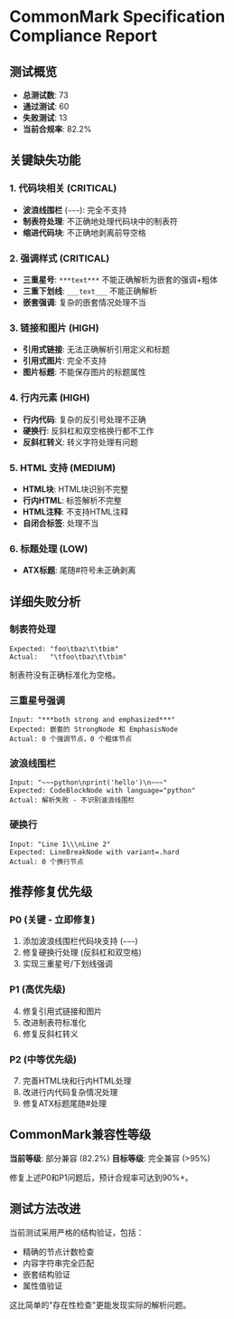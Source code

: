 # CommonMark Specification Compliance Report

## 测试概览
- **总测试数**: 73
- **通过测试**: 60 
- **失败测试**: 13
- **当前合规率**: 82.2%

## 关键缺失功能

### 1. 代码块相关 (CRITICAL)
- **波浪线围栏** (`~~~`): 完全不支持
- **制表符处理**: 不正确地处理代码块中的制表符
- **缩进代码块**: 不正确地剥离前导空格

### 2. 强调样式 (CRITICAL)  
- **三重星号**: `***text***` 不能正确解析为嵌套的强调+粗体
- **三重下划线**: `___text___` 不能正确解析
- **嵌套强调**: 复杂的嵌套情况处理不当

### 3. 链接和图片 (HIGH)
- **引用式链接**: 无法正确解析引用定义和标题
- **引用式图片**: 完全不支持
- **图片标题**: 不能保存图片的标题属性

### 4. 行内元素 (HIGH)
- **行内代码**: 复杂的反引号处理不正确
- **硬换行**: 反斜杠和双空格换行都不工作
- **反斜杠转义**: 转义字符处理有问题

### 5. HTML 支持 (MEDIUM)
- **HTML块**: HTML块识别不完整
- **行内HTML**: 标签解析不完整  
- **HTML注释**: 不支持HTML注释
- **自闭合标签**: 处理不当

### 6. 标题处理 (LOW)
- **ATX标题**: 尾随#符号未正确剥离

## 详细失败分析

### 制表符处理
```
Expected: "foo\tbaz\t\tbim"
Actual:   "\tfoo\tbaz\t\tbim"
```
制表符没有正确标准化为空格。

### 三重星号强调
```
Input: "***both strong and emphasized***"
Expected: 嵌套的 StrongNode 和 EmphasisNode
Actual: 0 个强调节点，0 个粗体节点
```

### 波浪线围栏
```
Input: "~~~python\nprint('hello')\n~~~"
Expected: CodeBlockNode with language="python"
Actual: 解析失败 - 不识别波浪线围栏
```

### 硬换行
```
Input: "Line 1\\\nLine 2"
Expected: LineBreakNode with variant=.hard
Actual: 0 个换行节点
```

## 推荐修复优先级

### P0 (关键 - 立即修复)
1. 添加波浪线围栏代码块支持 (`~~~`)
2. 修复硬换行处理 (反斜杠和双空格)
3. 实现三重星号/下划线强调

### P1 (高优先级)
4. 修复引用式链接和图片
5. 改进制表符标准化
6. 修复反斜杠转义

### P2 (中等优先级)  
7. 完善HTML块和行内HTML处理
8. 改进行内代码复杂情况处理
9. 修复ATX标题尾随#处理

## CommonMark兼容性等级

**当前等级**: 部分兼容 (82.2%)
**目标等级**: 完全兼容 (>95%)

修复上述P0和P1问题后，预计合规率可达到90%+。

## 测试方法改进

当前测试采用严格的结构验证，包括：
- 精确的节点计数检查
- 内容字符串完全匹配
- 嵌套结构验证
- 属性值验证

这比简单的"存在性检查"更能发现实际的解析问题。
